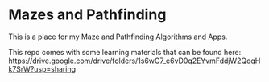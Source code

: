 # Mazes and Pathfinding

This is a place for my Maze and Pathfinding Algorithms and Apps.

This repo comes with some learning materials that can be found here: https://drive.google.com/drive/folders/1s6wG7_e6vD0q2EYvmFddjW2QoqHk7SrW?usp=sharing